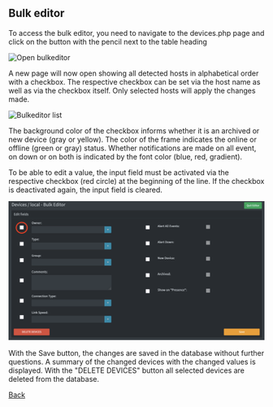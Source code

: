 ## Bulk editor

To access the bulk editor, you need to navigate to the devices.php page and click on the button with the pencil next to the table heading

![Open bulkeditor](https://raw.githubusercontent.com/leiweibau/Pi.Alert/assets/bulkeditor_open.png)

A new page will now open showing all detected hosts in alphabetical order with a checkbox. The respective checkbox can be set via the host name as well as via the checkbox itself. Only selected hosts will apply the changes made.

![Bulkeditor list](https://raw.githubusercontent.com/leiweibau/Pi.Alert/assets/bulkeditor_list.png)

The background color of the checkbox informs whether it is an archived or new device (gray or yellow). The color of the frame indicates the online or offline (green or gray) status. Whether notifications are made on all event, on down or on both is indicated by the font color (blue, red, gradient).

To be able to edit a value, the input field must be activated via the respective checkbox (red circle) at the beginning of the line. If the checkbox is deactivated again, the input field is cleared.

![Bulkeditor enable field](https://raw.githubusercontent.com/leiweibau/Pi.Alert/assets/bulkeditor_enable_field.png)

With the Save button, the changes are saved in the database without further questions. A summary of the changed devices with the changed values is displayed. With the "DELETE DEVICES" button all selected devices are deleted from the database.

[Back](https://github.com/leiweibau/Pi.Alert#front)
